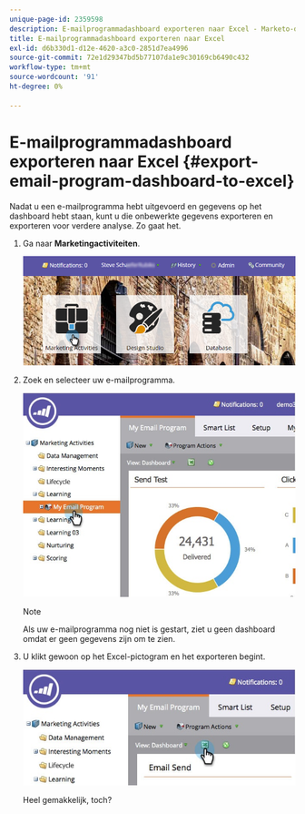 ```yaml
---
unique-page-id: 2359598
description: E-mailprogrammadashboard exporteren naar Excel - Marketo-documenten - Productdocumentatie
title: E-mailprogrammadashboard exporteren naar Excel
exl-id: d6b330d1-d12e-4620-a3c0-2851d7ea4996
source-git-commit: 72e1d29347bd5b77107da1e9c30169cb6490c432
workflow-type: tm+mt
source-wordcount: '91'
ht-degree: 0%

---
```


# E-mailprogrammadashboard exporteren naar Excel {#export-email-program-dashboard-to-excel}

Nadat u een e-mailprogramma hebt uitgevoerd en gegevens op het dashboard hebt staan, kunt u die onbewerkte gegevens exporteren en exporteren voor verdere analyse. Zo gaat het.

1. Ga naar **Marketingactiviteiten**.

   ![](assets/login-marketing-activities-1.png)

1. Zoek en selecteer uw e-mailprogramma.

   ![](assets/lifecycledashboard.jpg)

   >[!NOTE]
   >
   >Als uw e-mailprogramma nog niet is gestart, ziet u geen dashboard omdat er geen gegevens zijn om te zien.

1. U klikt gewoon op het Excel-pictogram en het exporteren begint.

   ![](assets/lifecycle.jpg)

   Heel gemakkelijk, toch?
